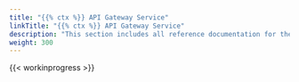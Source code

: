 ```yaml
---
title: "{{% ctx %}} API Gateway Service"
linkTitle: "{{% ctx %}} API Gateway Service"
description: "This section includes all reference documentation for the logs generated by the {{% ctx %}} API Gateway Service."
weight: 300
---
```


{{< workinprogress >}}
